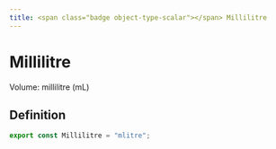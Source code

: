 ```yaml
---
title: <span class="badge object-type-scalar"></span> Millilitre
---
```

# <span class="badge object-type-scalar"></span> Millilitre

Volume: millilitre (mL)

## Definition

```typescript
export const Millilitre = "mlitre";

```
